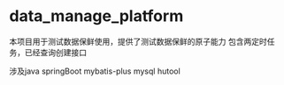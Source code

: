 # data_manage_platform

本项目用于测试数据保鲜使用，提供了测试数据保鲜的原子能力
包含两定时任务，已经查询创建接口

涉及java springBoot mybatis-plus mysql hutool